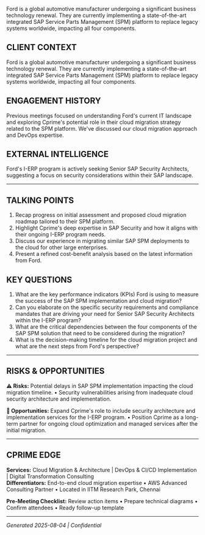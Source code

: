 Ford is a global automotive manufacturer undergoing a significant business technology renewal. They are currently implementing a state-of-the-art integrated SAP Service Parts Management (SPM) platform to replace legacy systems worldwide, impacting all four components.

## CLIENT CONTEXT
Ford is a global automotive manufacturer undergoing a significant business technology renewal. They are currently implementing a state-of-the-art integrated SAP Service Parts Management (SPM) platform to replace legacy systems worldwide, impacting all four components.

## ENGAGEMENT HISTORY
Previous meetings focused on understanding Ford's current IT landscape and exploring Cprime's potential role in their cloud migration strategy related to the SPM platform. We've discussed our cloud migration approach and DevOps expertise.

## EXTERNAL INTELLIGENCE
Ford's I-ERP program is actively seeking Senior SAP Security Architects, suggesting a focus on security considerations within their SAP landscape.

---

## TALKING POINTS
1. Recap progress on initial assessment and proposed cloud migration roadmap tailored to their SPM platform.
2. Highlight Cprime's deep expertise in SAP Security and how it aligns with their ongoing I-ERP program needs.
3. Discuss our experience in migrating similar SAP SPM deployments to the cloud for other large enterprises.
4. Present a refined cost-benefit analysis based on the latest information from Ford.

## KEY QUESTIONS
1. What are the key performance indicators (KPIs) Ford is using to measure the success of the SAP SPM implementation and cloud migration?
2. Can you elaborate on the specific security requirements and compliance mandates that are driving your need for Senior SAP Security Architects within the I-ERP program?
3. What are the critical dependencies between the four components of the SAP SPM solution that need to be considered during the migration?
4. What is the decision-making timeline for the cloud migration project and what are the next steps from Ford's perspective?

---

## RISKS & OPPORTUNITIES

**⚠️ Risks:** Potential delays in SAP SPM implementation impacting the cloud migration timeline. • Security vulnerabilities arising from inadequate cloud security architecture and implementation.

**🚀 Opportunities:** Expand Cprime's role to include security architecture and implementation services for the I-ERP program. • Position Cprime as a long-term partner for ongoing cloud optimization and managed services after the initial migration.

---

## CPRIME EDGE
**Services:** Cloud Migration & Architecture | DevOps & CI/CD Implementation | Digital Transformation Consulting  
**Differentiators:** End-to-end cloud migration expertise • AWS Advanced Consulting Partner • Located in IITM Research Park, Chennai

**Pre-Meeting Checklist:** Review action items • Prepare technical diagrams • Confirm attendees • Ready follow-up template

---
*Generated 2025-08-04 | Confidential*
